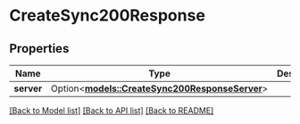 # CreateSync200Response

## Properties

Name | Type | Description | Notes
------------ | ------------- | ------------- | -------------
**server** | Option<[**models::CreateSync200ResponseServer**](createSync_200_response_Server.md)> |  | [optional]

[[Back to Model list]](../README.md#documentation-for-models) [[Back to API list]](../README.md#documentation-for-api-endpoints) [[Back to README]](../README.md)


